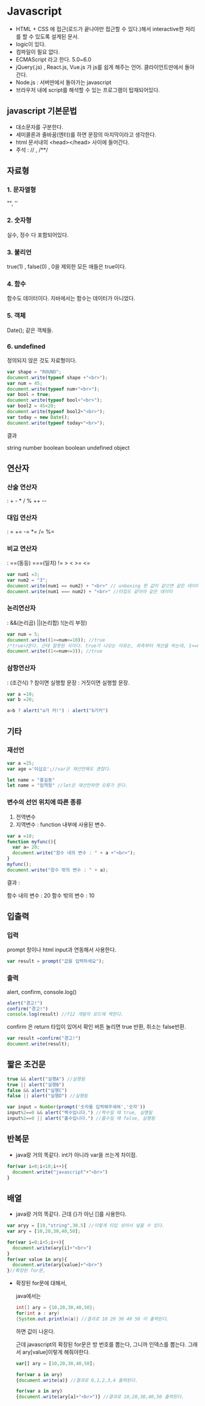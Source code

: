 # Javascript 

- HTML + CSS 에 접근(로드가 끝나야만 접근할 수 있다.)해서 interactive한 처리를 할 수 있도록 설계된 문서. 
- logic이 있다. 
- 컴파일이 필요 없다. 
- ECMAScript 라고 한다. 5.0~6.0
- jQuery(.js) , React.js, Vue.js 가 js를 쉽게 해주는 언어. 클라이언트딴에서 돌아간다.
- Node.js : 서버딴에서 돌아가는 javascript
- 브라우저 내에 script를 해석할 수 있는 프로그램이 탑재되어있다.



## javascript 기본문법

- 대소문자를 구분한다.
- 세미콜론과 줄바꿈(엔터)를 하면 문장의 마지막이라고 생각한다.
- html 문서내의 &lt;head&gt;&lt;/head> 사이에 들어간다.
- 주석 : // , /**/



## 자료형

### 1. 문자열형 

"", ''

### 2. 숫자형

실수, 정수 다 포함되어있다.

### 3. 불리언

true(1) , false(0) , 0을 제외한 모든 애들은 true이다.

### 4. 함수

함수도 데이터이다. 자바에서는 함수는 데이터가 아니었다.

### 5. 객체

Date(); 같은 객체들.

### 6. undefined

정의되지 않은 것도 자료형이다.

```javascript
var shape = "ROUND";
document.write(typeof shape +"<br>");
var num = 45;
document.write(typeof num+"<br>");
var bool = true;
document.write(typeof bool+"<br>");
var bool2 = 45<20;
document.write(typeof bool2+"<br>");
var today = new Date();
document.write(typeof today+"<br>");
```

결과

string
number
boolean
boolean
undefined
object

## 연산자

### 산술 연산자 

: + 	-	 *	 /	 %	  ++ 	--

### 대입 연산자 

: = 	+= 	-= 	*= 	/= 	%=

### 비교 연산자 

: ==(동등) 	===(일치)	!= 	> 	<	>=	<=  

```javascript
var num1 =3;
var num2 = "3";
document.write(num1 == num2) + "<br>" // unboxing 한 값이 같으면 같은 데이터
document.write(num1 === num2) + "<br>" //타입도 같아야 같은 데이터
```

### 논리연산자 

: &&(논리곱)	||(논리합)	!(논리 부정)

```javascript
var num = 5;
document.write((1<=num<=10)); //true
/*true나온다. 근데 잘못된 식이다. true가 나오는 이유는, 좌측부터 계산을 하는데, 1<=num 이 true라서 true=1 로 되고, 1<=10으로 계산되기 때문에 true가 나오는 것이다.*/
document.write((1<=num<=3)); //true
```

### 삼항연산자

: (조건식) ? 참이면 실행할 문장 : 거짓이면 실행할 문장.

```javascript
var a =10;
var b =20;

a>b ? alert("a가 커!") : alert("b가커")
```

## 기타

### 재선언

```javascript
var a =25;
var age ='이십오';//var은 재선언해도 괜찮다.

let name = "홍길동"
let name = "임꺽정" //let은 재선언하면 오류가 뜬다.

```

### 변수의 선언 위치에 따른 종류

1. 전역변수
2. 지역변수 : function 내부에 사용된 변수.

```javascript
var a =10;
function myfunc(){
  var a= 20;
  document.write("함수 내의 변수 : " + a +"<br>");
}
myfunc();
document.write("함수 밖의 변수 : " + a);
```

결과 :

함수 내의 변수 : 20
함수 밖의 변수 : 10



## 입출력

### 입력

prompt 창이나 html input과 연동해서 사용한다.

```javascript
var result = prompt("값을 입력하세요");
```

### 출력

alert, confirm, console.log()

```javascript
alert("경고!")
confirm("경고!")
console.log(result) //f12 개발자 모드에 찍힌다.
```

confirm 은 return 타입이 있어서 확인 버튼 눌리면 true 반환, 취소는 false반환.

```javascript
var result =confirm("경고!")
document.write(result);
```

## 짧은 조건문

```javascript
true && alert("실행A") //실행됨
true || alert("실행B")
false && alert("실행C")
false || alert("실행D") //실행됨

var input = Number(prompt('숫자를 입력해주세여','숫자'))
input%2==0 && alert("짝수입니다.") //짝수일 때 true, 실행됨
input%2==0 || alert("홀수입니다.") //홀수일 때 false, 실행됨
```



## 반복문

- java랑 거의 똑같다. int가 아니라 var을 쓰는게 차이점.

```javascript
for(var i=0;i<10;i++){
  document.write("javascript"+"<br>")
}
```



## 배열

- java랑 거의 똑같다. 근데 {}가 아닌 []를 사용한다.

```javascript
var aryy = [19,"string",30.5] //이렇게 타입 섞어서 넣을 수 있다.
var ary = [10,20,30,40,50];

for(var i=0;i<5;i++){
  document.write(ary[i]+"<br>")
}
for(var value in ary){
  document.write(ary[value]+"<br>")
}//확장된 for문, 
```

- 확장된 for문에 대해서,

  java에서는 

  ```java
  int[] ary = {10,20,30,40,50};
  for(int a : ary)
  {System.out.println(a)} //결과로 10 20 30 40 50 이 출력된다.
  ```

  하면 값이 나온다.

  

  근데 javascript의 확장된 for문은 방 번호를 뽑는다, 그니까 인덱스를 뽑는다. 그래서 ary[value]이렇게 해줘야한다. 

  ```javascript
  var[] ary = [10,20,30,40,50];
  
  for(var a in ary)
  {document.write(a)} //결과로 0,1,2,3,4 출력된다.
  
  for(var a in ary)
  {document.write(ary[a]+"<br>")} //결과로 10,20,30,40,50 출력된다.
  ```

  
